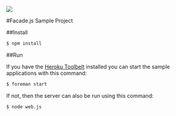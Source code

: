 [![](https://david-dm.org/facadejs/facadejs-sample.svg)](https://david-dm.org/facadejs/facadejs-sample)

#Facade.js Sample Project

##Install

```bash
$ npm install
```

##Run

If you have the [Heroku Toolbelt](https://toolbelt.heroku.com/) installed you can start the sample applications with this command:

```bash
$ foreman start
```

If not, then the server can also be run using this command:

```bash
$ node web.js
```

